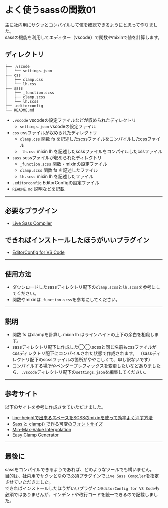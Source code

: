 # よく使うsassの関数01
主に社内用にサクッとコンパイルして値を確認できるようにと思って作りました。  
sassの機能を利用してエディター（vscode）で関数やmixinで値を計算します。  

## ディレクトリ
```
├── .vscode
│   └── settings.json
├── css
│   ├── clamp.css
│   └── lh.css
├── sass
│   ├── _function.scss
│   ├── clamp.scss
│   └── lh.scss
├── .editorconfig
└── README.md
```
- `.vscode`          vscodeの設定ファイルなどが収められたディレクトリ
  - `settings.json`  vscodeの設定ファイル
- `css`              cssファイルが収められたディレクトリ
  - `clamp.css`      関数 fs を記述したscssファイルをコンパイルしたcssファイル
  - ` lh.css`        mixin lh を記述したscssファイルをコンパイルしたcssファイル
- `sass`             scssファイルが収められたディレクトリ
  - `_function.scss` 関数・mixinの設定ファイル
  - `clamp.scss`     関数 fs を記述したファイル
  - `lh.scss`        mixin lh を記述したファイル
- `.editorconfig`    EditorConfigの設定ファイル
- `README.md`        説明などを記載

-- -- -- -- -- -- -- -- -- -- -- -- -- -- -- -- -- -- --

## 必要なプラグイン
 - [Live Sass Compiler](https://marketplace.visualstudio.com/items?itemName=glenn2223.live-sass)

## できればインストールしたほうがいいプラグイン
 - [EditorConfig for VS Code](https://marketplace.visualstudio.com/items?itemName=EditorConfig.EditorConfig)

-- -- -- -- -- -- -- -- -- -- -- -- -- -- -- -- -- -- --

## 使用方法
- ダウンロードしたsassディレクトリ配下の`clamp.scss`と`lh.scss`を参考にしてください。
- 関数やmixinは`_function.scss`を参考にしてください。

-- -- -- -- -- -- -- -- -- -- -- -- -- -- -- -- -- -- --

## 説明
- 関数 fs はclampを計算し mixin lh はラインハイトの上下の余白を相殺します。
- sassディレクトリ配下に作成した◯◯.scssと同じ名前もcssファイルがcssディレクトリ配下にコンパイルされた状態で作成されます。
（sassディレクトリ配下のscssファイルの箇所がややこしくて、申し訳ないです）
- コンパイルする場所やベンダープレフィックスを変更したいなどありましたら、`.vscode`ディレクトリ配下の`settings.json`を編集してください。

-- -- -- -- -- -- -- -- -- -- -- -- -- -- -- -- -- -- --

## 参考サイト
以下のサイトを参考に作成させていただきました。  
- [line-heightで出来るスペースをSCSSのmixinを使って効率よく消す方法](https://moshashugyo.com/media/line-height-space)
- [Sass と clamp() で作る可変のフォントサイズ](https://firstlayout.net/fluidly-font-size-created-with-sass-and-clamp/)
- [Min-Max-Value Interpolation](https://min-max-calculator.9elements.com/)
- [Easy Clamp Generator](https://free.page-craft.jp/clamp/)

- -- -- -- -- -- -- -- -- -- -- -- -- -- -- -- -- -- -- --

## 最後に
sassをコンパイルできるようであれば、どのようなツールでも構いません。  
目的は、社内用でサクッとなので必須プラグインで`Live Sass Compiler`を指定させていただきました。  
できればインストールしたほうがいいプラグイン`EditorConfig for VS Code`も必須ではありませんが、インデントや改行コードを統一できるので記載しました。
